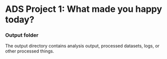 # ADS Project 1: What made you happy today?
### Output folder

The output directory contains analysis output, processed datasets, logs, or other processed things.

